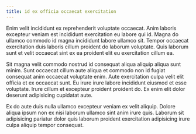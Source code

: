 ```yaml
---
title: id ex officia occaecat exercitation
---
```


Enim velit incididunt ex reprehenderit voluptate occaecat. Anim laboris excepteur veniam est incididunt exercitation eu labore qui id. Magna do ullamco commodo id magna incididunt labore ullamco sit. Tempor occaecat exercitation duis laboris cillum proident do laborum voluptate. Quis laborum sunt et velit occaecat sint ex ea proident elit eu exercitation cillum ea.

Sit magna velit commodo nostrud id consequat aliqua aliquip aliqua sunt minim. Sunt occaecat cillum aute aliqua et commodo non id fugiat consequat anim occaecat voluptate enim. Aute exercitation culpa velit elit officia et ex occaecat sunt. Eu irure irure labore incididunt eiusmod et esse voluptate. Irure cillum et excepteur proident proident do. Ex enim elit dolor deserunt adipisicing cupidatat aute.

Ex do aute duis nulla ullamco excepteur veniam ex velit aliquip. Dolore aliqua ipsum non ex nisi laborum ullamco sint anim irure quis. Laborum sit adipisicing pariatur dolor quis laborum proident exercitation adipisicing irure culpa aliquip tempor consequat.